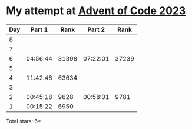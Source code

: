 # My attempt at [Advent of Code 2023]("https://adventofcode.com/2023")


| Day | Part 1   | Rank  | Part 2   | Rank  |
| --- | -------- | ----- | -------- | ----- |
| 8   |          |       |          |       |
| 7   |          |       |          |       |
| 6   | 04:56:44 | 31398 | 07:22:01 | 37239 |
| 5   |          |       |          |       |
| 4   | 11:42:46 | 63634 |          |       |
| 3   |          |       |          |       |
| 2   | 00:45:18 | 9628  | 00:58:01 | 9781  |
| 1   | 00:15:22 | 6950  |          |       |

Total stars: 6*